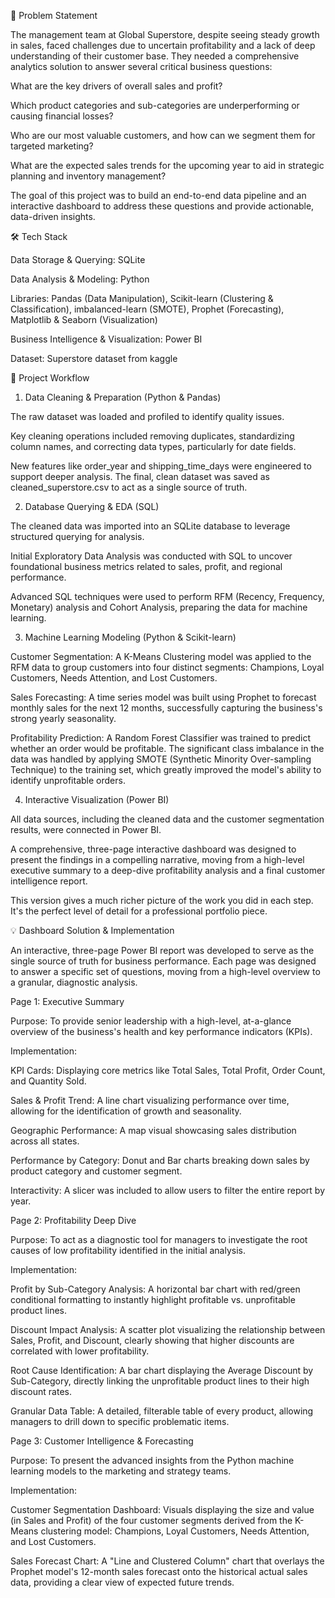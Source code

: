 📝 Problem Statement

The management team at Global Superstore, despite seeing steady growth in sales, faced challenges due to uncertain profitability and a lack of deep understanding of their customer base. They needed a comprehensive analytics solution to answer several critical business questions:

What are the key drivers of overall sales and profit?

Which product categories and sub-categories are underperforming or causing financial losses?

Who are our most valuable customers, and how can we segment them for targeted marketing?

What are the expected sales trends for the upcoming year to aid in strategic planning and inventory management?

The goal of this project was to build an end-to-end data pipeline and an interactive dashboard to address these questions and provide actionable, data-driven insights.

🛠️ Tech Stack

Data Storage & Querying: SQLite

Data Analysis & Modeling: Python

Libraries: Pandas (Data Manipulation), Scikit-learn (Clustering & Classification), imbalanced-learn (SMOTE), Prophet (Forecasting), Matplotlib & Seaborn (Visualization)

Business Intelligence & Visualization: Power BI

Dataset: Superstore dataset from kaggle

📂 Project Workflow

1. Data Cleaning & Preparation (Python & Pandas)

The raw dataset was loaded and profiled to identify quality issues.

Key cleaning operations included removing duplicates, standardizing column names, and correcting data types, particularly for date fields.

New features like order_year and shipping_time_days were engineered to support deeper analysis. The final, clean dataset was saved as cleaned_superstore.csv to act as a single source of truth.

2. Database Querying & EDA (SQL)

The cleaned data was imported into an SQLite database to leverage structured querying for analysis.

Initial Exploratory Data Analysis was conducted with SQL to uncover foundational business metrics related to sales, profit, and regional performance.

Advanced SQL techniques were used to perform RFM (Recency, Frequency, Monetary) analysis and Cohort Analysis, preparing the data for machine learning.

3. Machine Learning Modeling (Python & Scikit-learn)

Customer Segmentation: A K-Means Clustering model was applied to the RFM data to group customers into four distinct segments: Champions, Loyal Customers, Needs Attention, and Lost Customers.

Sales Forecasting: A time series model was built using Prophet to forecast monthly sales for the next 12 months, successfully capturing the business's strong yearly seasonality.

Profitability Prediction: A Random Forest Classifier was trained to predict whether an order would be profitable. The significant class imbalance in the data was handled by applying SMOTE (Synthetic Minority Over-sampling Technique) to the training set, which greatly improved the model's ability to identify unprofitable orders.

4. Interactive Visualization (Power BI)

All data sources, including the cleaned data and the customer segmentation results, were connected in Power BI.

A comprehensive, three-page interactive dashboard was designed to present the findings in a compelling narrative, moving from a high-level executive summary to a deep-dive profitability analysis and a final customer intelligence report.

This version gives a much richer picture of the work you did in each step. It's the perfect level of detail for a professional portfolio piece.

💡 Dashboard Solution & Implementation

An interactive, three-page Power BI report was developed to serve as the single source of truth for business performance. Each page was designed to answer a specific set of questions, moving from a high-level overview to a granular, diagnostic analysis.

Page 1: Executive Summary

Purpose: To provide senior leadership with a high-level, at-a-glance overview of the business's health and key performance indicators (KPIs).

Implementation:

KPI Cards: Displaying core metrics like Total Sales, Total Profit, Order Count, and Quantity Sold.

Sales & Profit Trend: A line chart visualizing performance over time, allowing for the identification of growth and seasonality.

Geographic Performance: A map visual showcasing sales distribution across all states.

Performance by Category: Donut and Bar charts breaking down sales by product category and customer segment.

Interactivity: A slicer was included to allow users to filter the entire report by year.

Page 2: Profitability Deep Dive

Purpose: To act as a diagnostic tool for managers to investigate the root causes of low profitability identified in the initial analysis.

Implementation:

Profit by Sub-Category Analysis: A horizontal bar chart with red/green conditional formatting to instantly highlight profitable vs. unprofitable product lines.

Discount Impact Analysis: A scatter plot visualizing the relationship between Sales, Profit, and Discount, clearly showing that higher discounts are correlated with lower profitability.

Root Cause Identification: A bar chart displaying the Average Discount by Sub-Category, directly linking the unprofitable product lines to their high discount rates.

Granular Data Table: A detailed, filterable table of every product, allowing managers to drill down to specific problematic items.

Page 3: Customer Intelligence & Forecasting

Purpose: To present the advanced insights from the Python machine learning models to the marketing and strategy teams.

Implementation:

Customer Segmentation Dashboard: Visuals displaying the size and value (in Sales and Profit) of the four customer segments derived from the K-Means clustering model: Champions, Loyal Customers, Needs Attention, and Lost Customers.

Sales Forecast Chart: A "Line and Clustered Column" chart that overlays the Prophet model's 12-month sales forecast onto the historical actual sales data, providing a clear view of expected future trends.





